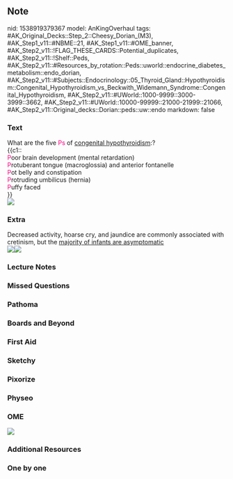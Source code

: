 ## Note
nid: 1538919379367
model: AnKingOverhaul
tags: #AK_Original_Decks::Step_2::Cheesy_Dorian_(M3), #AK_Step1_v11::#NBME::21, #AK_Step1_v11::#OME_banner, #AK_Step2_v11::!FLAG_THESE_CARDS::Potential_duplicates, #AK_Step2_v11::!Shelf::Peds, #AK_Step2_v11::#Resources_by_rotation::Peds::uworld::endocrine_diabetes_metabolism::endo_dorian, #AK_Step2_v11::#Subjects::Endocrinology::05_Thyroid_Gland::Hypothyroidism::Congenital_Hypothyroidism_vs_Beckwith_Widemann_Syndrome::Congenital_Hypothyroidism, #AK_Step2_v11::#UWorld::1000-9999::3000-3999::3662, #AK_Step2_v11::#UWorld::10000-99999::21000-21999::21066, #AK_Step2_v11::Original_decks::Dorian::peds::uw::endo
markdown: false

### Text
<div>
  What are the five <font color="#FC0280">Ps</font> of
  <u>congenital hypothyroidism</u>:?
</div>
<div>
  <div>
    {{c1::
    <div>
      <div>
        <font color="#FC0280">P</font>oor brain development (mental
        retardation)
        <div>
          <font color="#FC0280">P</font>rotuberant tongue
          (macroglossia) and anterior fontanelle
        </div>
        <div>
          <font color="#FC0280">P</font>ot belly and constipation
        </div>
        <div>
          <font color="#FC0280">P</font>rotruding umbilicus
          (hernia)
        </div>
        <div>
          <font color="#FC0280">P</font>uffy faced
        </div>
      </div>
    </div>}}
  </div>
</div>
<div><img src="paste-816018016436227.jpg" class="resizer"></div>

### Extra
<div>
  Decreased activity, hoarse cry, and jaundice are commonly
  associated with cretinism, but the <u>majority of infants are
  asymptomatic</u>
</div><img src="paste-808063737004033.jpg"><img src=
"paste-21182778704290.jpg">

### Lecture Notes


### Missed Questions


### Pathoma


### Boards and Beyond


### First Aid


### Sketchy


### Pixorize


### Physeo


### OME
<div class="ome-widget">
  <a href="https://onlinemeded.org?ref=anki"><img src=
  "_OME_AnkiFlashcards_General_4.png"></a>
</div>

### Additional Resources


### One by one

